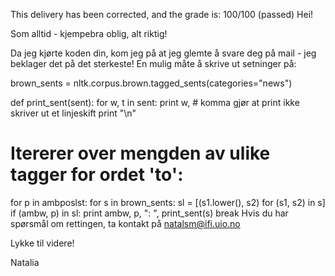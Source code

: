 This delivery has been corrected, and the grade is: 100/100 (passed)
Hei!

Som alltid - kjempebra oblig, alt riktig!

Da jeg kjørte koden din, kom jeg på at jeg glemte å svare deg på mail - jeg beklager det på det sterkeste!
En mulig måte å skrive ut setninger på:

brown_sents = nltk.corpus.brown.tagged_sents(categories="news")


def print_sent(sent):
    for w, t in sent:
        print w, # komma gjør at print ikke skriver ut et linjeskift
    print "\n"


# Itererer over mengden av ulike tagger for ordet 'to':
for p in ambposlst:
    for s in brown_sents:
        sl = [(s1.lower(), s2) for (s1, s2) in s]
        if (ambw, p) in sl:
            print ambw, p, ": ",
            print_sent(s)
            break
Hvis du har spørsmål om rettingen, ta kontakt på natalsm@ifi.uio.no

Lykke til videre!

Natalia
